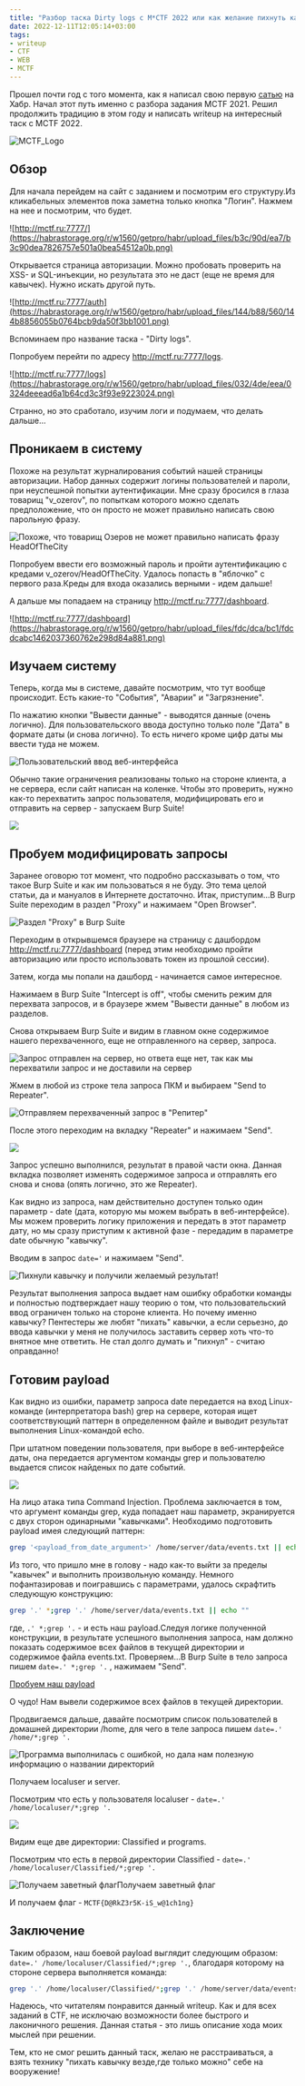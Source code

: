 ```yaml
---
title: "Разбор таска Dirty logs с M*CTF 2022 или как желание пихнуть кавычку помогает решать CTF"
date: 2022-12-11T12:05:14+03:00
tags:
- writeup
- CTF
- WEB
- MCTF
---
```


Прошел почти год с того момента, как я написал свою первую [сатью](https://habr.com/ru/post/589433/) на Хабр. Начал этот путь именно с разбора задания MCTF 2021. Решил продолжить традицию в этом году и написать writeup на интересный таск с MCTF 2022.

![MCTF_Logo](https://habrastorage.org/r/w1560/getpro/habr/upload_files/eef/2b5/855/eef2b585560dc8fa4252deef7e4f5bce.png)

## Обзор

Для начала перейдем на сайт с заданием и посмотрим его структуру.Из кликабельных элементов пока заметна только кнопка "Логин". Нажмем на нее и посмотрим, что будет.

![http://mctf.ru:7777/](https://habrastorage.org/r/w1560/getpro/habr/upload_files/b3c/90d/ea7/b3c90dea7826757e501a0bea54512a0b.png)

Открывается страница авторизации. Можно пробовать проверить на XSS- и SQL-инъекции, но результата это не даст (еще не время для кавычек). Нужно искать другой путь.

![http://mctf.ru:7777/auth](https://habrastorage.org/r/w1560/getpro/habr/upload_files/144/b88/560/144b8856055b0764bcb9da50f3bb1001.png)

Вспоминаем про название таска - "Dirty logs".

Попробуем перейти по адресу http://mctf.ru:7777/logs.

![http://mctf.ru:7777/logs](https://habrastorage.org/r/w1560/getpro/habr/upload_files/032/4de/eea/0324deeead6a1b64cd3c3f93e9223024.png)

Странно, но это сработало, изучим логи и подумаем, что делать дальше...

## Проникаем в систему

Похоже на результат журналирования событий нашей страницы авторизации. Набор данных содержит логины пользователей и пароли, при неуспешной попытки аутентификации. Мне сразу бросился в глаза товарищ "v_ozerov", по попыткам которого можно сделать предположение, что он просто не может правильно написать свою парольную фразу.

![Похоже, что товарищ Озеров не может правильно написать фразу HeadOfTheCity
](https://habrastorage.org/r/w1560/getpro/habr/upload_files/c8b/00f/58c/c8b00f58c51359109c8d300e5d3a7b21.png)

Попробуем ввести его возможный пароль и пройти аутентификацию с кредами v_ozerov/HeadOfTheCity. Удалось попасть в "яблочко" с первого раза.Креды для входа оказались верными - идем дальше! 

А дальше мы попадаем на страницу http://mctf.ru:7777/dashboard.

![http://mctf.ru:7777/dashboard](https://habrastorage.org/r/w1560/getpro/habr/upload_files/fdc/dca/bc1/fdcdcabc1462037360762e298d84a881.png)


## Изучаем систему

Теперь, когда мы в системе, давайте посмотрим, что тут вообще происходит. Есть какие-то "События", "Аварии" и "Загрязнение".

По нажатию кнопки "Вывести данные" - выводятся данные (очень логично). Для пользовательского ввода доступно только поле "Дата" в формате даты (и снова логично). То есть ничего кроме цифр даты мы ввести туда не можем.

![Пользовательский ввод веб-интерфейса](https://habrastorage.org/r/w1560/getpro/habr/upload_files/3e6/8ac/759/3e68ac759942d3b404f026a36e09b634.png)

Обычно такие ограничения реализованы только на стороне клиента, а не сервера, если сайт написан на коленке. Чтобы это проверить, нужно как-то перехватить запрос пользователя, модифицировать его и отправить на сервер - запускаем Burp Suite!

![](https://habrastorage.org/r/w1560/getpro/habr/upload_files/dc4/1b7/128/dc41b712896cf9a74259d1857d3bfcef.png)

## Пробуем модифицировать запросы

Заранее оговорю тот момент, что подробно рассказывать о том, что такое Burp Suite и как им пользоваться я не буду. Это тема целой статьи, да и мануалов в Интернете достаточно. Итак, приступим...В Burp Suite переходим в раздел "Proxy" и нажимаем "Open Browser".

![Раздел "Proxy" в Burp Suite](https://habrastorage.org/r/w1560/getpro/habr/upload_files/146/849/bc5/146849bc5ecb28e0396121b238309a1c.png)

Переходим в открывшемся браузере на страницу с дашбордом http://mctf.ru:7777/dashboard (перед этим необходимо пройти авторизацию или просто использовать токен из прошлой сессии).

Затем, когда мы попали на дашборд - начинается самое интересное. 

Нажимаем в Burp Suite "Intercept is off", чтобы сменить режим для перехвата запросов, и в браузере жмем "Вывести данные" в любом из разделов.

Снова открываем Burp Suite и видим в главном окне содержимое нашего перехваченного, еще не отправленного на сервер, запроса.

![Запрос отправлен на сервер, но ответа еще нет, так как мы перехватили запрос и не доставили на сервер](https://habrastorage.org/r/w1560/getpro/habr/upload_files/b9e/8f5/d0d/b9e8f5d0de9f4af7e97e5675c6e76cec.png)

Жмем в любой из строке тела запроса ПКМ и выбираем "Send to Repeater".

![Отправляем перехваченный запрос в "Репитер"
](https://habrastorage.org/r/w1560/getpro/habr/upload_files/df1/b4d/965/df1b4d9651acc7e009e9bc38a09c8125.png)

После этого переходим на вкладку "Repeater" и нажимаем "Send".

![](https://habrastorage.org/r/w1560/getpro/habr/upload_files/9bc/33c/6bd/9bc33c6bde1262eff20532b3d50d7926.png)

Запрос успешно выполнился, результат в правой части окна. Данная вкладка позволяет изменять содержимое запроса и отправлять его снова и снова (опять логично, это же Repeater).

Как видно из запроса, нам действительно доступен только один параметр - date (дата, которую мы можем выбрать в веб-интерфейсе). Мы можем проверить логику приложения и передать в этот параметр дату, но мы сразу приступим к активной фазе - передадим в параметре date обычную "кавычку".

Вводим в запрос `date='` и нажимаем "Send".

![Пихнули кавычку и получили желаемый результат!](https://habrastorage.org/r/w1560/getpro/habr/upload_files/f1a/e06/149/f1ae06149be7321bdc35ae0410e31349.png)

Результат выполнения запроса выдает нам ошибку обработки команды и полностью подтверждает нашу теорию о том, что пользовательский ввод ограничен только на стороне клиента. Но почему именно кавычку? Пентестеры же любят "пихать" кавычки, а если серьезно, до ввода кавычки у меня не получилось заставить сервер хоть что-то внятное мне ответить. Не стал долго думать и "пихнул" - считаю оправданно!

## Готовим payload

Как видно из ошибки, параметр запроса date передается на вход Linux-команде (интерпретатора bash) grep на сервере, которая ищет соответствующий паттерн в определенном файле и выводит результат выполнения Linux-командой echo. 

При штатном поведении пользователя, при выборе в веб-интерфейсе даты, она передается аргументом команды grep и пользователю выдается список найденых по дате событий.

![](https://habrastorage.org/r/w1560/getpro/habr/upload_files/53a/7fc/7a5/53a7fc7a5cbd33d4c596f05c4bbfef89.png)

На лицо атака типа Command Injection. Проблема заключается в том, что аргумент команды grep, куда попадает наш параметр, экранируется с двух сторон одинарными "кавычками". Необходимо подготовить payload имея следующий паттерн:

```bash
grep '<payload_from_date_argument>' /home/server/data/events.txt || echo ""
```

Из того, что пришло мне в голову - надо как-то выйти за пределы "кавычек" и выполнить произвольную команду. Немного пофантазировав и поигравшись с параметрами, удалось скрафтить следующую конструкцию:

```bash
grep '.' *;grep '.' /home/server/data/events.txt || echo ""
```

где, `.' *;grep '.` - и есть наш payload.Следуя логике полученной конструкции, в результате успешного выполнения запроса, нам должно показать содержимое всех файлов в текущей директории и содержимое файла events.txt. Проверяем...В Burp Suite в тело запроса пишем `date=.' *;grep '.` , нажимаем "Send".

[Пробуем наш payload](https://habrastorage.org/r/w1560/getpro/habr/upload_files/2fb/b55/623/2fbb556234169d6d13636b99a93220f5.png)

О чудо! Нам вывели содержимое всех файлов в текущей директории.

Продвигаемся дальше, давайте посмотрим список пользователей в домашней директории /home, для чего в теле запроса пишем `date=.' /home/*;grep '.` 

![Программа выполнилась с ошибкой, но дала нам полезную информацию о названии директорий](https://habrastorage.org/r/w1560/getpro/habr/upload_files/e8b/109/6ec/e8b1096ec7f2de514ad8eed009c23471.png)

Получаем localuser и server.

Посмотрим что есть у пользователя localuser - `date=.' /home/localuser/*;grep '.`

![](https://habrastorage.org/r/w1560/getpro/habr/upload_files/c4e/815/9a1/c4e8159a16eb56057efc5b9baa0c81eb.png)

Видим еще две директории: Classified и programs.

Посмотрим что есть в первой директории Classified - `date=.' /home/localuser/Classified/*;grep '.`

![Получаем заветный флагПолучаем заветный флаг](https://habrastorage.org/r/w1560/getpro/habr/upload_files/3c1/1b5/c17/3c11b5c174037f0d56554e108864913b.png)

И получаем флаг - `MCTF{D@RkZ3r5K-iS_w@1ch1ng}`

## Заключение

Таким образом, наш боевой payload выглядит следующим образом: `date=.' /home/localuser/Classified/*;grep '.`, благодаря которому на стороне сервера выполняется команда:

```bash
grep '.' /home/localuser/Classified/*;grep '.' /home/server/data/events.txt || echo ""
```

Надеюсь, что читателям понравится данный writeup. Как и для всех заданий в CTF, не исключаю возможности более быстрого и лаконичного решения. Данная статья - это лишь описание хода моих мыслей при решении.

Тем, кто не смог решить данный таск, желаю не расстраиваться, а взять технику "пихать кавычку везде,где только можно" себе на вооружение!

